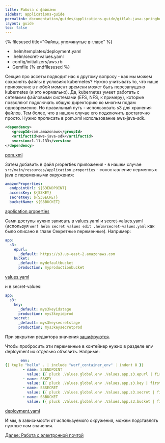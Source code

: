 ```yaml
---
title: Работа с файлами
sidebar: applications-guide
permalink: documentation/guides/applications-guide/gitlab-java-springboot/050-files.html
layout: guide
toc: false
---
```


{% filesused title="Файлы, упомянутые в главе" %}
- .helm/templates/deployment.yaml
- .helm/secret-values.yaml
- config/initializers/aws.rb
- Gemfile
{% endfilesused %}



Секция про ассеты подводит нас к другому вопросу - как мы можем сохранять файлы в условиях kubernetes? Нужно учитывать то, что наше приложение в любой момент времени может быть перезапущено kubernetes (и это нормально). Да, kubernetes умеет работать с сетевыми файловыми системами (EFS, NFS, к примеру), которые позволяют подключать общую директорию ко многим подам одновременно. Но правильный путь - использовать s3 для хранения файлов. 
Тем более, что в нашем случае его подключить достаточно просто.
Нужно прописать в pom.xml использование aws-java-sdk.

```xml
<dependency>
   <groupId>com.amazonaws</groupId>
   <artifactId>aws-java-sdk</artifactId>
   <version>1.11.133</version>
</dependency>
```

[pom.xml](gitlab-java-springboot-files/02-demo-with-assets/pom.xml:27-31)

Затем добавить в файл properties приложения - в нашем случае `src/main/resources/application.properties` - сопоставление перменных java с переменными окружения:

```yaml
amazonProperties:
  endpointUrl: ${S3ENDPOINT}
  accessKey: ${S3KEY}
  secretKey: ${S3SECRET}
  bucketName: ${S3BUCKET}
```

[application.properties](gitlab-java-springboot-files/02-demo-with-assets/src/main/resources/application.properties)

Сами доступы нужно записать в values.yaml и secret-values.yaml (используя `werf helm secret values edit .helm/secret-values.yaml` как было описано в главе Секретные переменные). Например:

```yaml
app:
  s3:
    epurl:
      _default: https://s3.us-east-2.amazonaws.com
    bucket:
      _default: mydefaultbucket
      production: myproductionbucket
```

[values.yaml](gitlab-java-springboot-files/02-demo-with-assets/.helm/values.yaml:8-13)

и в secret-values:

```yaml
app:
  s3:
    key:
      _default: mys3keyidstage
      production: mys3keyidprod
    secret:
      _default: mys3keysecretstage
      production: mys3keysecretprod
```

При звкрытии редактора значения [зашифруются](gitlab-java-springboot-files/02-demo-with-assets/.helm/secret-values.yaml).

Чтобы пробросить эти переменные в контейнер нужно в разделе env deployment их отдельно объявить. Наприме:

```yaml
       env:
{{ tuple "hello" . | include "werf_container_env" | indent 8 }}
        - name: S3ENDPOINT
          value: {{ pluck .Values.global.env .Values.app.s3.epurl | first | default .Values.app.s3.epurl._default | quote }}
        - name: S3KEY
          value: {{ pluck .Values.global.env .Values.app.s3.key | first | default .Values.app.s3.key._default | quote }}
        - name: S3SECRET
          value: {{ pluck .Values.global.env .Values.app.s3.secret | first | default .Values.app.s3.secret._default | quote }}
        - name: S3BUCKET
          value: {{ pluck .Values.global.env .Values.app.s3.bucket | first | default .Values.app.s3.bucket._default | quote }}
```

[deployment.yaml](gitlab-java-springboot-files/02-demo-with-assets/.helm/templates/10-deployment.yaml:53-60)

И мы, в зависимости от используемого окружения, можем подставлять нужные нам значения.


<div>
    <a href="060-email.html" class="nav-btn">Далее: Работа с электронной почтой</a>
</div>

